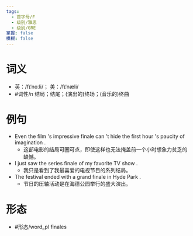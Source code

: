 ```yaml
---
tags:
  - 首字母/F
  - 级别/雅思
  - 级别/GRE
掌握: false
模糊: false
---
```

# 词义
- 英：/fɪˈnɑːli/； 美：/fɪˈnæli/
- #词性/n  结局；结尾；(演出的)终场；(音乐的)终曲
# 例句
- Even the film 's impressive finale can 't hide the first hour 's paucity of imagination .
	- 这部电影的结局可圈可点，即使这样也无法掩盖前一个小时想象力贫乏的缺憾。
- I just saw the series finale of my favorite TV show .
	- 我只是看到了我最喜爱的电视节目的系列结局。
- The festival ended with a grand finale in Hyde Park .
	- 节日的压轴活动是在海德公园举行的盛大演出。
# 形态
- #形态/word_pl finales
